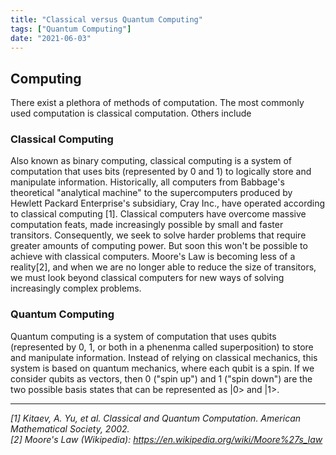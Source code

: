 ```yaml
---
title: "Classical versus Quantum Computing" 
tags: ["Quantum Computing"] 
date: "2021-06-03" 
---
```

## Computing

There exist a plethora of methods of computation. The most commonly used computation is classical computation. Others include 
### Classical Computing

Also known as binary computing, classical computing is a system of computation that uses bits (represented by 0 and 1) to logically store and manipulate information. Historically, all computers from Babbage's theoretical "analytical machine" to the supercomputers produced by Hewlett Packard Enterprise's subsidiary, Cray Inc., have operated according to classical computing [1]. Classical computers have overcome massive computation feats, made increasingly possible by small and faster transitors. Consequently, we seek to solve harder problems that require greater amounts of computing power. But soon this won't be possible to achieve with classical computers. Moore's Law is becoming less of a reality[2],  and when we are no longer able to reduce the size of transitors, we must look beyond classical computers for new ways of solving increasingly complex problems.

### Quantum Computing

Quantum computing is a system of computation that uses qubits (represented by 0, 1, or both in a phenenma called superposition) to store and manipulate information. Instead of relying on classical mechanics, this system is based on quantum mechanics, where each qubit is a spin. If we consider qubits as vectors, then 0 ("spin up") and 1 ("spin down") are the two possible basis states that can be represented as |0> and |1>.


-----------------------------------------------------
*[1] Kitaev, A. Yu, et al. Classical and Quantum Computation. American Mathematical Society, 2002.* \
*[2] Moore's Law (Wikipedia): https://en.wikipedia.org/wiki/Moore%27s_law*